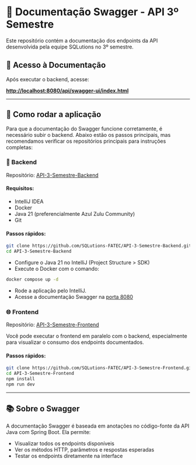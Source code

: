 # 📘 Documentação Swagger - API 3º Semestre

Este repositório contém a documentação dos endpoints da API desenvolvida pela equipe SQLutions no 3º semestre.

## 🔗 Acesso à Documentação

Após executar o backend, acesse:

**[http://localhost:8080/api/swagger-ui/index.html](http://localhost:8080/api/swagger-ui/index.html)**

---

## 🚀 Como rodar a aplicação

Para que a documentação do Swagger funcione corretamente, é necessário subir o backend. Abaixo estão os passos principais, mas recomendamos verificar os repositórios principais para instruções completas:

### 🔧 Backend

Repositório: [API-3-Semestre-Backend](https://github.com/SQLutions-FATEC/API-3-Semestre-Backend)

#### Requisitos:

- IntelliJ IDEA
- Docker
- Java 21 (preferencialmente Azul Zulu Community)
- Git

#### Passos rápidos:

```bash
git clone https://github.com/SQLutions-FATEC/API-3-Semestre-Backend.git
cd API-3-Semestre-Backend
```

- Configure o Java 21 no IntelliJ (Project Structure > SDK)
- Execute o Docker com o comando:

```bash
docker compose up -d
```

- Rode a aplicação pelo IntelliJ.
- Acesse a documentação Swagger na [porta 8080](http://localhost:8080/api/swagger-ui/index.html)

### 🌐 Frontend

Repositório: [API-3-Semestre-Frontend](https://github.com/SQLutions-FATEC/API-3-Semestre-Frontend)

Você pode executar o frontend em paralelo com o backend, especialmente para visualizar o consumo dos endpoints documentados.

#### Passos rápidos:

```bash
git clone https://github.com/SQLutions-FATEC/API-3-Semestre-Frontend.git
cd API-3-Semestre-Frontend
npm install
npm run dev
```

---

## 📚 Sobre o Swagger

A documentação Swagger é baseada em anotações no código-fonte da API Java com Spring Boot. Ela permite:

- Visualizar todos os endpoints disponíveis
- Ver os métodos HTTP, parâmetros e respostas esperadas
- Testar os endpoints diretamente na interface